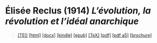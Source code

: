 # Élisée Reclus (1914)  <em>L’évolution, la révolution et l’idéal anarchique</em> 

>  <a target="_blank" title="Source XML/TEI" class="mime48 tei" href="https://hurlus.github.io/tei/reclus1897_ideal-anarchique.xml">[TEI]</a>  <a target="_blank" title="HTML une page" class="mime48 html" href="https://hurlus.github.io/reclus1897_ideal-anarchique/reclus1897_ideal-anarchique.html">[html]</a>  <a target="_blank" title="Bureautique (LibreOffice, MS.Word)" class="mime48 docx" href="https://hurlus.github.io/reclus1897_ideal-anarchique/reclus1897_ideal-anarchique.docx">[docx]</a>  <a target="_blank" title="Amazon.kindle" class="mime48 mobi" href="https://hurlus.github.io/reclus1897_ideal-anarchique/reclus1897_ideal-anarchique.mobi">[kindle]</a>  <a target="_blank" title="EPUB, pour liseuses et téléphones" class="mime48 epub" href="https://hurlus.github.io/reclus1897_ideal-anarchique/reclus1897_ideal-anarchique.epub">[epub]</a>  <a target="_blank" title="LaTeX" class="mime48 tex" href="https://hurlus.github.io/reclus1897_ideal-anarchique/reclus1897_ideal-anarchique.tex">[TeX]</a>  <a target="_blank" title="PDF à imprimer, A4 2 colonnes" class="mime48 pdf" href="https://hurlus.github.io/reclus1897_ideal-anarchique/reclus1897_ideal-anarchique.pdf">[pdf]</a>  <a target="_blank" title="PDF à lire, A5 une colonne" class="mime48 a5" href="https://hurlus.github.io/reclus1897_ideal-anarchique/reclus1897_ideal-anarchique_a5.pdf">[pdf a5]</a>  <a target="_blank" title="Brochure à agrafer, pdf imposé pour imprimante recto/verso" class="mime48 brochure" href="https://hurlus.github.io/reclus1897_ideal-anarchique/reclus1897_ideal-anarchique_brochure.pdf">[brochure]</a> 
